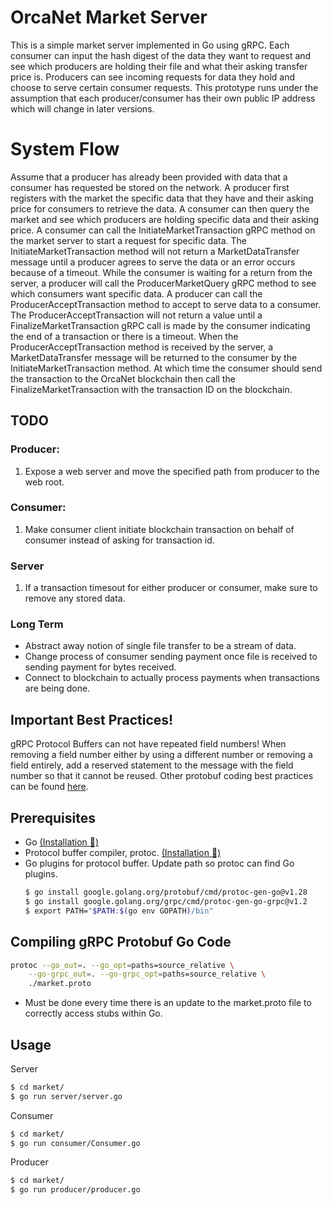 # OrcaNet Market Server 
This is a simple market server implemented in Go using gRPC.
Each consumer can input the hash digest of the data they want to request and see which producers are holding their file and what their asking transfer price is. Producers can see incoming requests for data they hold and choose to serve certain consumer requests. This prototype runs under the assumption that each producer/consumer has their own public IP address which will change in later versions. 

# System Flow
Assume that a producer has already been provided with data that a consumer has requested be stored
on the network. A producer first registers with the market the specific data that they have 
and their asking price for consumers to retrieve the data. A consumer can then query the market and see which
producers are holding specific data and their asking price. A consumer can call the InitiateMarketTransaction
gRPC method on the market server to start a request for specific data. The InitiateMarketTransaction method
will not return a MarketDataTransfer message until a producer agrees to serve the data or an error
occurs because of a timeout. While the consumer is waiting for a return from the server, a producer
will call the ProducerMarketQuery gRPC method to see which consumers want specific data. A producer can
call the ProducerAcceptTransaction method to accept to serve data to a consumer. The ProducerAcceptTransaction will not return a value until a FinalizeMarketTransaction gRPC call is made by the consumer indicating the end of a transaction or there is a timeout. When the ProducerAcceptTransaction method is received by the server, a MarketDataTransfer message will be returned to the consumer by the InitiateMarketTransaction method. At which time the consumer should send the transaction to the OrcaNet blockchain then call the FinalizeMarketTransaction with the transaction ID on the blockchain.

## TODO 
### Producer: 
1) Expose a web server and move the specified path from producer to the web root.
### Consumer: 
1) Make consumer client initiate blockchain transaction on behalf of consumer instead of asking for transaction id.
### Server
1) If a transaction timesout for either producer or consumer, make sure to remove any stored data.

### Long Term
- Abstract away notion of single file transfer to be a stream of data. 
- Change process of consumer sending payment once file is received to sending payment for bytes received.
- Connect to blockchain to actually process payments when transactions are being done. 

## Important Best Practices!
gRPC Protocol Buffers can not have repeated field numbers! When removing a field number either by using a different number or removing a field entirely, add a reserved statement to the message with the field number
so that it cannot be reused. Other protobuf coding best practices can be found [here](https://protobuf.dev/programming-guides/dos-donts/).

## Prerequisites
+ Go [(Installation 📎)](https://go.dev/doc/install)
+ Protocol buffer compiler, protoc. [(Installation 📎)](https://grpc.io/docs/protoc-installation/)
+ Go plugins for protocol buffer. Update path so protoc can find Go plugins.
    ```bash
    $ go install google.golang.org/protobuf/cmd/protoc-gen-go@v1.28
    $ go install google.golang.org/grpc/cmd/protoc-gen-go-grpc@v1.2
    $ export PATH="$PATH:$(go env GOPATH)/bin"
    ```

## Compiling gRPC Protobuf Go Code
```bash
protoc --go_out=. --go_opt=paths=source_relative \
    --go-grpc_out=. --go-grpc_opt=paths=source_relative \
    ./market.proto
```
- Must be done every time there is an update to the market.proto file to correctly access stubs within Go.

## Usage
Server
```bash
$ cd market/
$ go run server/server.go
```

Consumer
```bash
$ cd market/
$ go run consumer/Consumer.go
```

Producer
```bash
$ cd market/
$ go run producer/producer.go
```